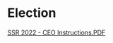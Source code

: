# Election

  

[SSR 2022 - CEO Instructions.PDF](../files/3f2572e3-247d-4111-9b03-d2852d264eb5.PDF)